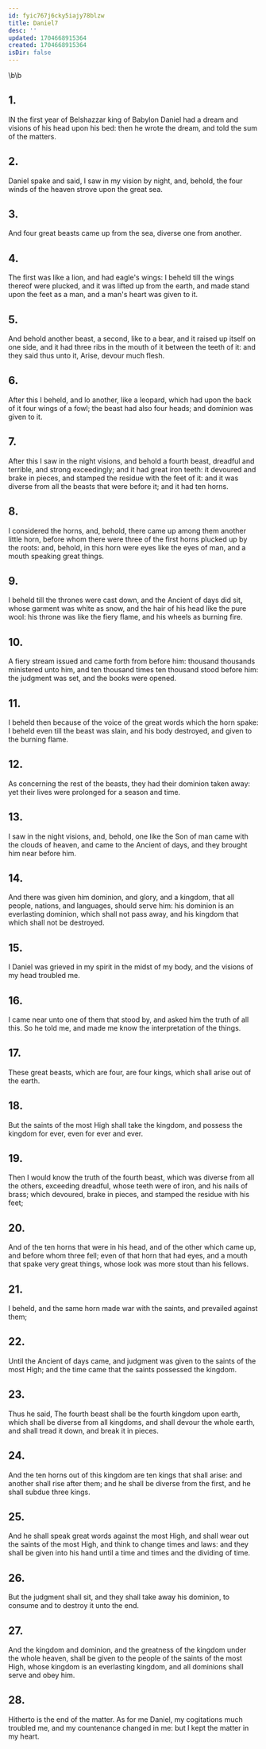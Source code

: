 ```yaml
---
id: fyic767j6cky5iajy78blzw
title: Daniel7
desc: ''
updated: 1704668915364
created: 1704668915364
isDir: false
---
```

\b\b
## 1.
IN the first year of Belshazzar king of Babylon Daniel had a dream and visions of his head upon his bed: then he wrote the dream, and told the sum of the matters.
## 2.
Daniel spake and said, I saw in my vision by night, and, behold, the four winds of the heaven strove upon the great sea.
## 3.
And four great beasts came up from the sea, diverse one from another.
## 4.
The first was like a lion, and had eagle's wings: I beheld till the wings thereof were plucked, and it was lifted up from the earth, and made stand upon the feet as a man, and a man's heart was given to it.
## 5.
And behold another beast, a second, like to a bear, and it raised up itself on one side, and it had three ribs in the mouth of it between the teeth of it: and they said thus unto it, Arise, devour much flesh.
## 6.
After this I beheld, and lo another, like a leopard, which had upon the back of it four wings of a fowl; the beast had also four heads; and dominion was given to it.
## 7.
After this I saw in the night visions, and behold a fourth beast, dreadful and terrible, and strong exceedingly; and it had great iron teeth: it devoured and brake in pieces, and stamped the residue with the feet of it: and it was diverse from all the beasts that were before it; and it had ten horns.
## 8.
I considered the horns, and, behold, there came up among them another little horn, before whom there were three of the first horns plucked up by the roots: and, behold, in this horn were eyes like the eyes of man, and a mouth speaking great things.
## 9.
I beheld till the thrones were cast down, and the Ancient of days did sit, whose garment was white as snow, and the hair of his head like the pure wool: his throne was like the fiery flame, and his wheels as burning fire.
## 10.
A fiery stream issued and came forth from before him: thousand thousands ministered unto him, and ten thousand times ten thousand stood before him: the judgment was set, and the books were opened.
## 11.
I beheld then because of the voice of the great words which the horn spake: I beheld even till the beast was slain, and his body destroyed, and given to the burning flame.
## 12.
As concerning the rest of the beasts, they had their dominion taken away: yet their lives were prolonged for a season and time.
## 13.
I saw in the night visions, and, behold, one like the Son of man came with the clouds of heaven, and came to the Ancient of days, and they brought him near before him.
## 14.
And there was given him dominion, and glory, and a kingdom, that all people, nations, and languages, should serve him: his dominion is an everlasting dominion, which shall not pass away, and his kingdom that which shall not be destroyed.
## 15.
I Daniel was grieved in my spirit in the midst of my body, and the visions of my head troubled me.
## 16.
I came near unto one of them that stood by, and asked him the truth of all this.  So he told me, and made me know the interpretation of the things.
## 17.
These great beasts, which are four, are four kings, which shall arise out of the earth.
## 18.
But the saints of the most High shall take the kingdom, and possess the kingdom for ever, even for ever and ever.
## 19.
Then I would know the truth of the fourth beast, which was diverse from all the others, exceeding dreadful, whose teeth were of iron, and his nails of brass; which devoured, brake in pieces, and stamped the residue with his feet;
## 20.
And of the ten horns that were in his head, and of the other which came up, and before whom three fell; even of that horn that had eyes, and a mouth that spake very great things, whose look was more stout than his fellows.
## 21.
I beheld, and the same horn made war with the saints, and prevailed against them;
## 22.
Until the Ancient of days came, and judgment was given to the saints of the most High; and the time came that the saints possessed the kingdom.
## 23.
Thus he said, The fourth beast shall be the fourth kingdom upon earth, which shall be diverse from all kingdoms, and shall devour the whole earth, and shall tread it down, and break it in pieces.
## 24.
And the ten horns out of this kingdom are ten kings that shall arise: and another shall rise after them; and he shall be diverse from the first, and he shall subdue three kings.
## 25.
And he shall speak great words against the most High, and shall wear out the saints of the most High, and think to change times and laws: and they shall be given into his hand until a time and times and the dividing of time.
## 26.
But the judgment shall sit, and they shall take away his dominion, to consume and to destroy it unto the end.
## 27.
And the kingdom and dominion, and the greatness of the kingdom under the whole heaven, shall be given to the people of the saints of the most High, whose kingdom is an everlasting kingdom, and all dominions shall serve and obey him.
## 28.
Hitherto is the end of the matter.  As for me Daniel, my cogitations much troubled me, and my countenance changed in me: but I kept the matter in my heart.
